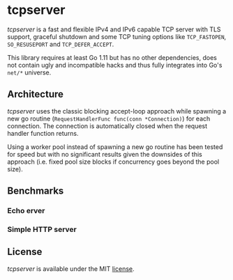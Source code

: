 # tcpserver

*tcpserver* is a fast and flexible IPv4 and IPv6 capable TCP server with TLS support, graceful shutdown and some TCP tuning options like `TCP_FASTOPEN`, `SO_RESUSEPORT` and `TCP_DEFER_ACCEPT`.

This library requires at least Go 1.11 but has no other dependencies, does not contain ugly and incompatible hacks and thus  fully integrates into Go's `net/*` universe.


## Architecture
*tcpserver* uses the classic blocking accept-loop approach while spawning a new go routine (`RequestHandlerFunc func(conn *Connection)`) for each connection.
The connection is automatically closed when the request handler function returns.

Using a worker pool instead of spawning a new go routine has been tested for speed but with no significant results given the downsides of this approach (i.e. fixed pool size blocks if concurrency goes beyond the pool size).

## Benchmarks

### Echo erver

### Simple HTTP server


## License

*tcpserver* is available under the MIT [license](LICENSE).